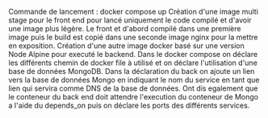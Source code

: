 
Commande de lancement  : docker compose up 
Création d'une image multi stage pour le front end pour lancé uniquement le code compilé et d'avoir une image plus légère.
Le front et d'abord compilé dans une première image puis le build est copié dans une seconde image nginx pour la mettre en exposition.
Création d'une autre image docker basé sur une version Node Alpine pour executé le backend.
Dans le docker compose on déclare les différents chemin de docker file à utilisé et on déclare l'utilisation d'une base de données MongoDB.
Dans la déclaration du back on ajoute un lien vers la base de données Mongo en indiquant le nom du service en tant que lien qui servira comme 
DNS de la base de données.
Ont dis egalement que le conteneur du back end doit attendre l'execution du conteneur de Mongo a l'aide du depends_on puis on déclare les ports des différents services.
